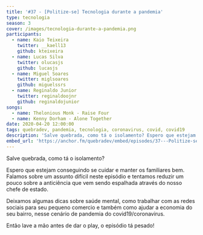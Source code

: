 ```yaml
---
title: '#37 - [Politize-se] Tecnologia durante a pandemia'
type: tecnologia
season: 3
cover: /images/tecnologia-durante-a-pandemia.png
participants:
  - name: Kaio Teixeira
    twitter: __kaell13
    github: kteixeira
  - name: Lucas Silva
    twitter: olucasjs
    github: lucasjs
  - name: Miguel Soares
    twitter: miglsoares
    github: miguelssrs
  - name: Reginaldo Junior
    twitter: reginaldoojnr
    github: reginaldojunior
songs:
  - name: Thelonious Monk - Raise Four
  - name: Kenny Dorham - Alone Together
date: 2020-04-20 12:00:00
tags: quebradev, pandemia, tecnologia, coronavirus, covid, covid19
description: 'Salve quebrada, como tá o isolamento? Espero que estejam conseguindo se cuidar e manter os familiares bem. Falamos sobre um assunto difícil neste episódio e tentamos reduzir um pouco sobre a anticiência que vem sendo espalhada através do nosso chefe de estado.'
embed_url: 'https://anchor.fm/quebradev/embed/episodes/37---Politize-se-Tecnologia-durante-a-pandemia-ecua2k'
---
```


Salve quebrada, como tá o isolamento? 

Espero que estejam conseguindo se cuidar e manter os familiares bem. Falamos sobre um assunto difícil neste episódio e tentamos reduzir um pouco sobre a anticiência que vem sendo espalhada através do nosso chefe de estado.

Deixamos algumas dicas sobre saúde mental, como trabalhar com as redes sociais para seu pequeno comercio e também como ajudar a economia do seu bairro, nesse cenário de pandemia do covid19/coronavirus.

Então lave a mão antes de dar o play, o episódio tá pesado!
